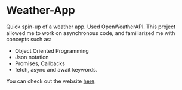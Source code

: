 # Weather-App

Quick spin-up of a weather app. Used OpenWeatherAPI. This project allowed me to work on asynchronous code, and familiarized me with concepts such as:  
- Object Oriented Programming
- Json notation
- Promises, Callbacks
- fetch, async and await keywords.

You can check out the website <a href="https://notkatsa.github.io/Weather-App/">here</a>.
